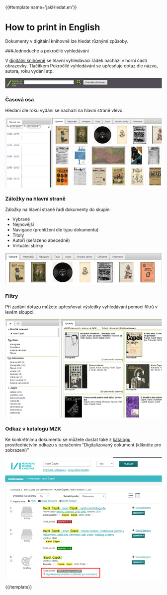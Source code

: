 {{#template name='jakHledat.en'}}

# How to print in English
Dokumenty v digitální knihovně lze hledat různými způsoby.

###Jednoduché a pokročilé vyhledávání

V <a href="http://kramerius.mzk.cz/" target="_blank">digitální knihovně</a> se hlavní vyhledávací řádek nachází v horní části obrazovky. 
Tlačítkem Pokročilé vyhledávání se upřesňuje dotaz dle názvu, autora, roku vydání atp.

![](/images/help/jakHledat/jednoducheHledani.png)

### Časová osa
Hledání dle roku vydání se nachazí na hlavní straně vlevo.

![](/images/help/jakHledat/casovaOsa.png)

### Záložky na hlavní straně
Záložky na hlavní straně řadí dokumenty do skupin:

* Vybrané
* Nejnovější
* Navigace (prohlížení dle typu dokumentu)
* Tituly
* Autoři (seřazeno abecedně)
* Virtuální sbírky

![](/images/help/jakHledat/zalozky.png)

### Filtry
Při zadání dotazu můžete upřesňovat výsledky vyhledávání pomocí filtrů v levém sloupci.

![](/images/help/jakHledat/filtry.png)

### Odkaz v katalogu MZK
Ke konkrétnímu dokumentu se můžete dostat také z <a href="https://vufind.mzk.cz/" target="_blank">katalogu</a>
prostřednictvím odkazu s označením “Digitalizovaný dokument (klikněte pro zobrazení)”

![](/images/help/jakHledat/katalog.png)

{{/template}}
